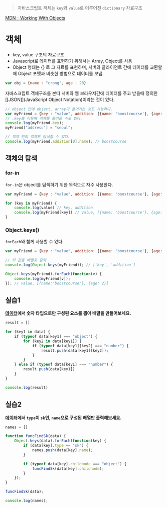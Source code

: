 > 자바스크립트 객체는 `key`와 `value`로 이루어진 `dictionary` 자료구조

[MDN - Working With Objects](https://developer.mozilla.org/ko/docs/Web/JavaScript/Guide/Working_with_Objects#%EA%B0%9D%EC%B2%B4_%EC%83%9D%EC%84%B1%ED%95%98%EA%B8%B0)
# 객체
* key, value 구조의 자료구조
* Javascript로 데이터를 표현하기 위해서는 Array, Object를 사용
* Object 형태는 {} 로 그 자료를 표현하며, 서버와 클라이언트 간에 데이터를 교환할 때 Object 포맷과 비슷한 방법으로 데이터를 보냄.
```javascript
var obj = {name : "crong", age : 20}
```
자바스크립트 객체구조를 본따 서버와 웹 브라우저간에 데이터를 주고 받을때 정의한 [[JSON]](JavaScript Object Notation)이라는 것이 있다.

```javascript
// object 안에 object, array가 들어가는 것도 가능하다.
var myFriend = {key : "value", addition: [{name: 'boostcourse'}, {age: 2}]};
// .key를 이용해 객체를 불러올 수도 있다.
console.log(myFriend.key);
myFriend["address"] = "seoul";

// 객체 안의 객체도 탐색할 수 있다.
console.log(myFriend.addition[0].name); // boostcourse
```
## 객체의 탐색
### for-in
`for-in`은 object를 탐색하기 위한 목적으로 자주 사용한다.
```javascript
var myFriend = {key : "value", addition: [{name: 'boostcourse'}, {age: 2}]};

for (key in myFriend) {
	console.log(value) // key, addition
	console.log(myFriend[key]) // value, [{name: 'boostcourse'}, {age: 2}]
}
```
### Object.keys()
`forEach`와 함께 사용할 수 있다.
```javascript
var myFriend = {key : "value", addition: [{name: 'boostcourse'}, {age: 2}]};

// 키 값을 배열로 출력
console.log(Object.keys(myFriend)); // ['key', 'addition']

Object.keys(myFriend).forEach(function(v) {
	console.log(myFriend[v]);
}); // value, [{name:'boostcourse'}, {age: 2}]
```
## 실습1
**[데이터](https://gist.github.com/crongro/ade2c3f74417fc202c8097214c965f27)에서 숫자 타입으로만 구성된 요소를 뽑아 배열을 만들어보세요.**
```javascript
result = []

for (key1 in data) {
    if (typeof data[key1] === "object") {
        for (key2 in data[key1]) {
            if (typeof data[key1][key2] === "number") {
                result.push(data[key1][key2]);
            }
        }
    } else if (typeof data[key1] === "number") {
        result.push(data[key1])
    }
}

console.log(result)
```
## 실습2
**[데이터](https://gist.github.com/crongro/a9a118977f82780441db664d6785efe3)에서 `type`이 `sk`인, `name`으로 구성된 배열만 출력해보세요.**
```javascript
names = []

function funcFindSk(data) {
    Object.keys(data).forEach(function(key) {
        if (data[key].type == "sk") {
            names.push(data[key].name);
        }

        if (typeof data[key].childnode === "object") {
            funcFindSk(data[key].childnode);
        }
    });
}

funcFindSk(data);

console.log(names);
```